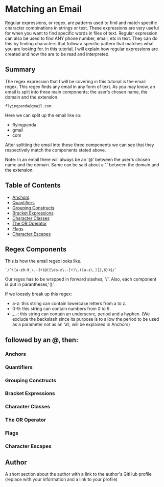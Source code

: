 # Matching an Email

Regular expressions, or regex, are patterns used to find and match specific character combinations in strings or text. These expressions are very useful for when you want to find specific words in files of text. Regular expression can also be used to find ANY phone number, email, etc in text. They can do this by finding characters that follow a specific pattern that matches what you are looking for. In this tutorial, I will explain how regular expressions are created and how the are to be read and interpreted.

## Summary

The regex expression that I will be covering in this tutorial is the email regex. This regex finds any email in any form of text. As you may know, an email is split into three main components; the user's chosen name, the domain and the extension. 

```
flyingpanda@gmail.com
```
Here we can split up the email like so:
- flyingpanda
- gmail
- com

After splitting the email into these three components we can see that they respectively match the components stated above.

Note: In an email there will always be an '@' between the user's chosen name and the domain. Same can be said about a '.' between the domain and the extension.


## Table of Contents

- [Anchors](#anchors)
- [Quantifiers](#quantifiers)
- [Grouping Constructs](#grouping-constructs)
- [Bracket Expressions](#bracket-expressions)
- [Character Classes](#character-classes)
- [The OR Operator](#the-or-operator)
- [Flags](#flags)
- [Character Escapes](#character-escapes)

## Regex Components

This is how the email regex looks like. 

```
`/^([a-z0-9_\.-]+)@([\da-z\.-]+)\.([a-z\.]{2,6})$/`
```

Our regex has to be wrapped in forward slashes, '/'. Also, each component is put in parantheses,'()'.

If we loosely break up this regex:
- a-z: this string can contain lowercase letters from a to z.
- 0-9: this string can contain numbers from 0 to 9.
- _.-: this string can contain an underscore, period and a hyphen. (We exclude the backslash since its purpose is to allow the period to be used as a parameter not as an 'all, will be explained in Anchors)

followed by an @, then:
-

### Anchors

### Quantifiers

### Grouping Constructs

### Bracket Expressions

### Character Classes

### The OR Operator

### Flags

### Character Escapes

## Author

A short section about the author with a link to the author's GitHub profile (replace with your information and a link to your profile)
